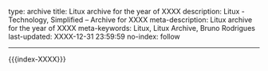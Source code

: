 type: archive
title: Litux archive for the year of XXXX
description: Litux - Technology, Simplified – Archive for XXXX
meta-description: Litux archive for the year of XXXX
meta-keywords: Litux, Litux Archive, Bruno Rodrigues
last-updated: XXXX-12-31 23:59:59
no-index: follow

---
<div id="home-index">
  {{{index-XXXX}}}
</div>

